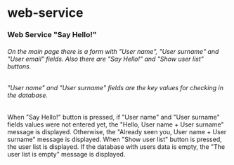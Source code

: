 # web-service
### Web Service "Say Hello!"
###### On the main page there is a form with "User name", "User surname" and "User email" fields. Also there are "Say Hello!" and "Show user list" buttons.
###### "User name" and "User surname" fields are the key values for checking in the database.

  When "Say Hello!" button is pressed, if "User name" and "User surname" fields values were not entered yet, the "Hello, User name + User surname" message is displayed. Otherwise, 
the "Already seen you, User name + User surname" message is displayed.
  When "Show user list" button is pressed, the user list is displayed. If the database with users data is empty, the "The user list is empty" message is displayed.

  
